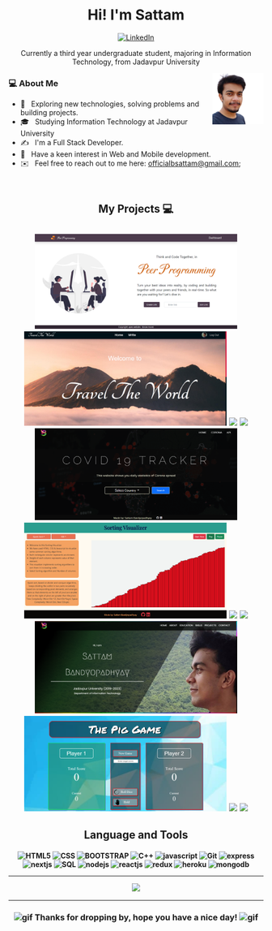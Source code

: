 <p>
  <h1 align = "center"> Hi! I'm Sattam </h1>
</p>

<p align = "center">
  <a href = "https://www.linkedin.com/in/sattam-bandyopadhyay/"><img src="https://img.shields.io/badge/LinkedIn-0A66C2?style=for-the-badge&logo=linkedin&logoColor=white" alt="LinkedIn" /></a>
</p>

<p align="center">Currently a third year undergraduate student, majoring in Information Technology, from Jadavpur University</p>

<img src="https://github.com/bsattam/bsattam/blob/main/dp.jpeg" style="width:20%;" align="right"/>

### 💻 About Me

- 🤔 &nbsp; Exploring new technologies, solving problems and building projects.
- 🎓 &nbsp; Studying Information Technology at Jadavpur University
- ✍️ &nbsp; I'm a Full Stack Developer.
- 🧠 &nbsp; Have a keen interest in Web and Mobile development.
- ✉️ &nbsp; Feel free to reach out to me here: <officialbsattam@gmail.com>;
<br/>

<h2 align = "center"> My Projects 💻<h2>
<p align = "center">
  <img width = "400" src = "https://github.com/bsattam/bsattam/blob/main/peer-1.png" />
  <img width = "400" src = "https://github.com/bsattam/bsattam/blob/main/blog-1.png" />
  <a href = "https://github.com/bsattam/peer-programming"><img src = "https://github-readme-stats.vercel.app/api/pin/?username=bsattam&repo=peer-programming&theme=dark"/></a>
  <a href = "https://github.com/bsattam/travel-the-world-blog"><img src = "https://github-readme-stats.vercel.app/api/pin/?username=bsattam&repo=travel-the-world-blog&theme=dark"/></a>
  <img width = "400" src = "https://github.com/bsattam/bsattam/blob/main/cov-19-1.png" />
  <img width = "400" src = "https://github.com/bsattam/bsattam/blob/main/sorting-2.png" />
  <a href = "https://github.com/bsattam/Covid-19-Tracker"><img src = "https://github-readme-stats.vercel.app/api/pin/?username=bsattam&repo=Covid-19-Tracker&theme=dark"/></a>
  <a href = "https://github.com/bsattam/Sorting-Algorithm-Visualizer"><img src = "https://github-readme-stats.vercel.app/api/pin/?username=bsattam&repo=Sorting-Algorithm-Visualizer&theme=dark"/></a>
  <img width = "400" src = "https://github.com/bsattam/bsattam/blob/main/portfolio%201.png" />
  <img width = "400" src = "https://github.com/bsattam/bsattam/blob/main/pig-game.png" />
  <a href = "https://github.com/bsattam/Portfolio"><img src = "https://github-readme-stats.vercel.app/api/pin/?username=bsattam&repo=Portfolio&theme=dark"/></a>
  <a href = "https://github.com/bsattam/PigGame"><img src = "https://github-readme-stats.vercel.app/api/pin/?username=bsattam&repo=PigGame&theme=dark"/></a>
</p>
 

<h2 align="center">Language and Tools<h4>
 <p align="center">
   <img src="https://cdn.jsdelivr.net/gh/devicons/devicon/icons/html5/html5-plain-wordmark.svg" alt="HTML5" width="40" height="40"/>
   <img src="https://cdn.jsdelivr.net/gh/devicons/devicon/icons/css3/css3-original.svg" alt="CSS" width="40" height="40" />
   <img src="https://cdn.jsdelivr.net/gh/devicons/devicon/icons/bootstrap/bootstrap-plain.svg" alt="BOOTSTRAP" width="40" height="40"/>
   <img src="https://cdn.jsdelivr.net/gh/devicons/devicon/icons/cplusplus/cplusplus-plain.svg" alt="C++" width="40" height="40"/>
   <img src="https://cdn.jsdelivr.net/gh/devicons/devicon/icons/javascript/javascript-plain.svg" alt="javascript" width="40" height="40"/>
   <img src="https://cdn.jsdelivr.net/gh/devicons/devicon/icons/git/git-original.svg" alt="Git" width="40" height="40"/>
   <img src="https://cdn.jsdelivr.net/gh/devicons/devicon/icons/express/express-original-wordmark.svg" alt="express" width="40" height="40"/>
   <img src="https://cdn.jsdelivr.net/gh/devicons/devicon/icons/nextjs/nextjs-original-wordmark.svg" alt="nextjs" width="40" height="40"/>
   <img src="https://cdn.jsdelivr.net/gh/devicons/devicon/icons/mysql/mysql-plain.svg" alt="SQL" width="40" height"40"/>
   <img src="https://cdn.jsdelivr.net/gh/devicons/devicon/icons/nodejs/nodejs-plain.svg" alt="nodejs" width="40" height="40"/>
   <img src="https://cdn.jsdelivr.net/gh/devicons/devicon/icons/react/react-original.svg" alt="reactjs" width="40" height="40"/>
   <img src="https://cdn.jsdelivr.net/gh/devicons/devicon/icons/redux/redux-original.svg" alt="redux" width="40" height="40"/>
   <img src="https://cdn.jsdelivr.net/gh/devicons/devicon/icons/heroku/heroku-original.svg" alt="heroku" width="40" height="40"/>
   <img src="https://cdn.jsdelivr.net/gh/devicons/devicon/icons/mongodb/mongodb-plain-wordmark.svg" alt="mongodb" width="40" height="40"/>
 </p>

---

<p align="center">
  <img src="https://github-readme-stats.vercel.app/api/top-langs/?username=bsattam&theme=dark&show_icons=true">
</p>
  
--- 
<h3 align="center"><img src="https://res.cloudinary.com/practicaldev/image/fetch/s--Map9cAA0--/c_limit%2Cf_auto%2Cfl_progressive%2Cq_auto%2Cw_880/https://docs.google.com/uc%3Fexport%3Ddownload%26id%3D166Ecq6uBl61U14OUlkHOHIBv2ArKoumJ" alt="gif" width="45" height="45" />    Thanks for dropping by, hope you have a nice day! <img src="https://media.giphy.com/media/MeIucAjPKoA120R7sN/giphy.gif" alt="gif" width="45" height="45"> <h3>
